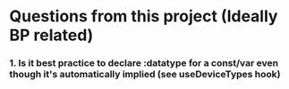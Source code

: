 # Questions from this project (Ideally BP related)

### 1. Is it best practice to declare :datatype for a const/var even though it's automatically implied (see useDeviceTypes hook)
